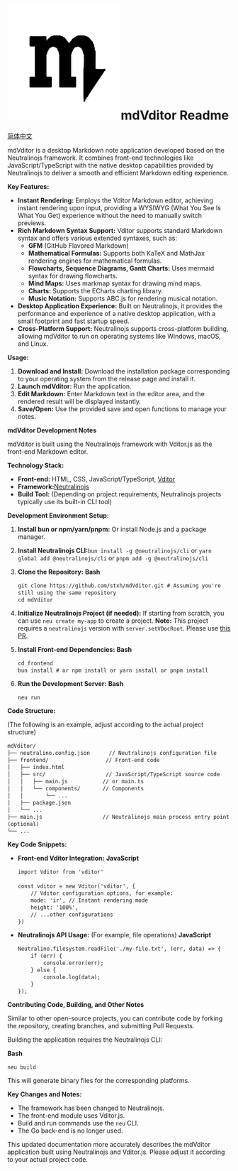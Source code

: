 # ![](resources/icons/appicon.png)mdVditor Readme

[简体中文](README.cn.md)

mdVditor is a desktop Markdown note application developed based on the Neutralinojs framework. It combines front-end technologies like JavaScript/TypeScript with the native desktop capabilities provided by Neutralinojs to deliver a smooth and efficient Markdown editing experience.

**Key Features:**

* **Instant Rendering:** Employs the Vditor Markdown editor, achieving instant rendering upon input, providing a WYSIWYG (What You See Is What You Get) experience without the need to manually switch previews.
* **Rich Markdown Syntax Support:** Vditor supports standard Markdown syntax and offers various extended syntaxes, such as:
  * **GFM** (GitHub Flavored Markdown)
  * **Mathematical Formulas:** Supports both KaTeX and MathJax rendering engines for mathematical formulas.
  * **Flowcharts, Sequence Diagrams, Gantt Charts:** Uses mermaid syntax for drawing flowcharts.
  * **Mind Maps:** Uses markmap syntax for drawing mind maps.
  * **Charts:** Supports the ECharts charting library.
  * **Music Notation:** Supports ABC.js for rendering musical notation.
* **Desktop Application Experience:** Built on Neutralinojs, it provides the performance and experience of a native desktop application, with a small footprint and fast startup speed.
* **Cross-Platform Support:** Neutralinojs supports cross-platform building, allowing mdVditor to run on operating systems like Windows, macOS, and Linux.

**Usage:**

1. **Download and Install:** Download the installation package corresponding to your operating system from the release page and install it.
2. **Launch mdVditor:** Run the application.
3. **Edit Markdown:** Enter Markdown text in the editor area, and the rendered result will be displayed instantly.
4. **Save/Open:** Use the provided save and open functions to manage your notes.

**mdVditor Development Notes**

mdVditor is built using the Neutralinojs framework with Vditor.js as the front-end Markdown editor.

**Technology Stack:**

* **Front-end:** HTML, CSS, JavaScript/TypeScript, [Vditor](https://github.com/Vanessa219/vditor)
* **Framework:**[Neutralinojs](https://neutralino.js.org/)
* **Build Tool:** (Depending on project requirements, Neutralinojs projects typically use its built-in CLI tool)

**Development Environment Setup:**

1. **Install bun or npm/yarn/pnpm:** Or install Node.js and a package manager.
2. **Install Neutralinojs CLI:**`bun install -g @neutralinojs/cli` or `yarn global add @neutralinojs/cli` or `pnpm add -g @neutralinojs/cli`
3. **Clone the Repository:**
   **Bash**

   ```
   git clone https://github.com/stxh/mdVditor.git # Assuming you're still using the same repository
   cd mdVditor
   ```
4. **Initialize Neutralinojs Project (if needed):** If starting from scratch, you can use `neu create my-app` to create a project.
   **Note:** This project requires a `neutralinojs` version with `server.setVDocRoot`. Please use [this PR](https://github.com/neutralinojs/neutralinojs/pull/1365).
5. **Install Front-end Dependencies:**
   **Bash**

   ```
   cd frontend
   bun install # or npm install or yarn install or pnpm install
   ```
6. **Run the Development Server:**
   **Bash**

   ```
   neu run
   ```

**Code Structure:**

(The following is an example, adjust according to the actual project structure)

```
mdVditor/
├── neutralino.config.json      // Neutralinojs configuration file
├── frontend/                  // Front-end code
│   ├── index.html
│   ├── src/                   // JavaScript/TypeScript source code
│   │   ├── main.js           // or main.ts
│   │   └── components/       // Components
│   │       └── ...
│   ├── package.json
│   └── ...
├── main.js                   // Neutralinojs main process entry point (optional)
└── ...
```

**Key Code Snippets:**

* **Front-end Vditor Integration:**
  **JavaScript**

  ```
  import Vditor from 'vditor'

  const vditor = new Vditor('vditor', {
      // Vditor configuration options, for example:
      mode: 'ir', // Instant rendering mode
      height: '100%',
      // ...other configurations
  })
  ```
* **Neutralinojs API Usage:** (For example, file operations)
  **JavaScript**

  ```
  Neutralino.filesystem.readFile('./my-file.txt', (err, data) => {
      if (err) {
          console.error(err);
      } else {
          console.log(data);
      }
  });
  ```

**Contributing Code, Building, and Other Notes**

Similar to other open-source projects, you can contribute code by forking the repository, creating branches, and submitting Pull Requests.

Building the application requires the Neutralinojs CLI:

**Bash**

```
neu build
```

This will generate binary files for the corresponding platforms.

**Key Changes and Notes:**

* The framework has been changed to Neutralinojs.
* The front-end module uses Vditor.js.
* Build and run commands use the `neu` CLI.
* The Go back-end is no longer used.

This updated documentation more accurately describes the mdVditor application built using Neutralinojs and Vditor.js. Please adjust it according to your actual project code.
